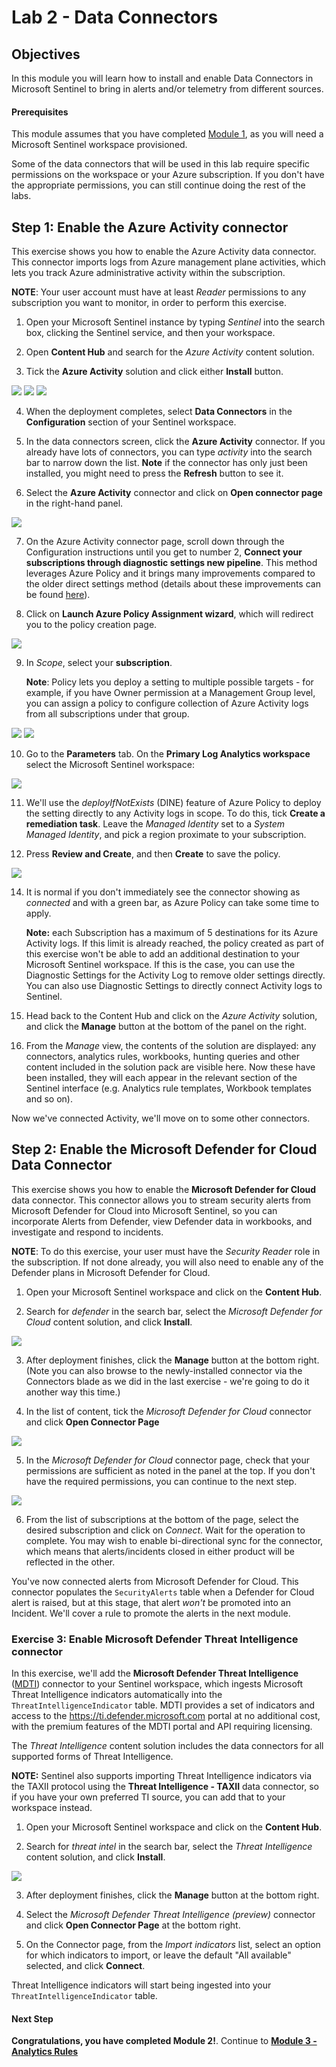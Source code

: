 # Lab 2 - Data Connectors

## Objectives

In this module you will learn how to install and enable Data Connectors in Microsoft Sentinel to bring in alerts and/or telemetry from different sources.

#### Prerequisites

This module assumes that you have completed [Module 1](Lab-1-Setting-up-the-environment.md), as you will need a Microsoft Sentinel workspace provisioned.

Some of the data connectors that will be used in this lab require specific permissions on the workspace or your Azure subscription. If you don't have the appropriate permissions, you can still continue doing the rest of the labs.



## Step 1: Enable the Azure Activity connector

This exercise shows you how to enable the Azure Activity data connector. This connector imports logs from Azure management plane activities, which lets you track Azure administrative activity within the subscription.

**NOTE**: Your user account must have at least *Reader* permissions to any subscription you want to monitor, in order to perform this exercise.

1. Open your Microsoft Sentinel instance by typing *Sentinel* into the search box, clicking the Sentinel service, and then your workspace.

2. Open **Content Hub** and search for the *Azure Activity* content solution.

3. Tick the **Azure Activity** solution and click either **Install** button.

![](/images/79File.jpg)
![](/images/78File.jpg)
![](/images/77File.jpg)

4. When the deployment completes, select **Data Connectors** in the **Configuration** section of your Sentinel workspace.

5. In the data connectors screen, click the **Azure Activity** connector. If you already have lots of connectors, you can type *activity* into the search bar to narrow down the list. **Note** if the connector has only just been installed, you might need to press the **Refresh** button to see it.
   
6. Select the **Azure Activity** connector and click on **Open connector page** in the right-hand panel.

![](/images/76File.jpg)

7. On the Azure Activity connector page, scroll down through the Configuration instructions until you get to number 2, **Connect your subscriptions through diagnostic settings new pipeline**. This method leverages Azure Policy and it brings many improvements compared to the older direct settings method (details about these improvements can be found [here](https://techcommunity.microsoft.com/t5/azure-sentinel/moving-azure-activity-connector-to-an-improved-method/ba-p/2479552)).

8. Click on **Launch Azure Policy Assignment wizard**, which will redirect you to the policy creation page.

![](/images/75File.jpg)

9. In *Scope*, select your **subscription**.

    **Note**: Policy lets you deploy a setting to multiple possible targets - for example, if you have Owner permission at a Management Group level, you can assign a policy to configure collection of Azure Activity logs from all subscriptions under that group.

![](/images/74File.jpg)
![](/images/73File.jpg)

10. Go to the **Parameters** tab. On the **Primary Log Analytics workspace** select the Microsoft Sentinel workspace:

![](/images/72File.jpg)

11. We'll use the *deployIfNotExists* (DINE) feature of Azure Policy to deploy the setting directly to any Activity logs in scope.
    To do this, tick **Create a remediation task**. 
    Leave the *Managed Identity* set to a *System Managed Identity*, and pick a region proximate to your subscription. 


12. Press **Review and Create**, and then **Create** to save the policy.

![](/images/71File.jpg)

14. It is normal if you don't immediately see the connector showing as *connected* and with a green bar, as Azure Policy can take some time to apply.

    **Note:** each Subscription has a maximum of 5 destinations for its Azure Activity logs. If this limit is already reached, the policy created as part of this exercise won't be able to add an additional destination to your Microsoft Sentinel workspace. If this is the case, you can use the Diagnostic Settings for the Activity Log to remove older settings directly. You can also use Diagnostic Settings to directly connect Activity logs to Sentinel.

15. Head back to the Content Hub and click on the *Azure Activity* solution, and click the **Manage** button at the bottom of the panel on the right. 

    
16. From the *Manage* view, the contents of the solution are displayed: any connectors, analytics rules, workbooks, hunting queries and other content included in the solution pack are visible here. Now these have been installed, they will each appear in the relevant section of the Sentinel interface (e.g. Analytics rule templates, Workbook templates and so on).


Now we've connected Activity, we'll move on to some other connectors.


## Step 2: Enable the Microsoft Defender for Cloud Data Connector

This exercise shows you how to enable the **Microsoft Defender for Cloud** data connector. This connector allows you to stream security alerts from Microsoft Defender for Cloud into Microsoft Sentinel, so you can incorporate Alerts from Defender, view Defender data in workbooks, and investigate and respond to incidents.

**NOTE**: To do this exercise, your user must have the *Security Reader* role in the subscription. If not done already, you will also need to enable any of the Defender plans in Microsoft Defender for Cloud.

1. Open your Microsoft Sentinel workspace and click on the **Content Hub**.

2. Search for *defender* in the search bar, select the *Microsoft Defender for Cloud* content solution, and click **Install**.

![](/images/70File.jpg)

3. After deployment finishes, click the **Manage** button at the bottom right. (Note you can also browse to the newly-installed connector via the Connectors blade as we did in the last exercise - we're going to do it another way this time.)

4. In the list of content, tick the *Microsoft Defender for Cloud* connector and click **Open Connector Page**

![](/images/69File.jpg)

5. In the *Microsoft Defender for Cloud* connector page, check that your permissions are sufficient as noted in the panel at the top. If you don't have the required permissions, you can continue to the next step.

![](/images/68File.jpg)

6. From the list of subscriptions at the bottom of the page, select the desired subscription and click on *Connect*. Wait for the operation to complete. You may wish to enable bi-directional sync for the connector, which means that alerts/incidents closed in either product will be reflected in the other.

You've now connected alerts from Microsoft Defender for Cloud. This connector populates the `SecurityAlerts` table when a Defender for Cloud alert is raised, but at this stage, that alert *won't* be promoted into an Incident. We'll cover a rule to promote the alerts in the next module.

### Exercise 3: Enable Microsoft Defender Threat Intelligence connector

In this exercise, we'll add the **Microsoft Defender Threat Intelligence** ([MDTI](https://learn.microsoft.com/en-us/defender/threat-intelligence/what-is-microsoft-defender-threat-intelligence-defender-ti)) connector to your Sentinel workspace, which ingests Microsoft Threat Intelligence indicators automatically into the `ThreatIntelligenceIndicator` table. MDTI provides a set of indicators and access to the https://ti.defender.microsoft.com portal at no additional cost, with the premium features of the MDTI portal and API requiring licensing.

The *Threat Intelligence* content solution includes the data connectors for all supported forms of Threat Intelligence.

**NOTE:** Sentinel also supports importing Threat Intelligence indicators via the TAXII protocol using the **Threat Intelligence - TAXII** data connector, so if you have your own preferred TI source, you can add that to your workspace instead.

1. Open your Microsoft Sentinel workspace and click on the **Content Hub**.

2. Search for *threat intel* in the search bar, select the *Threat Intelligence* content solution, and click **Install**.

![](/images/67File.jpg)

3. After deployment finishes, click the **Manage** button at the bottom right.


4. Select the *Microsoft Defender Threat Intelligence (preview)* connector and click **Open Connector Page** at the bottom right.


5. On the Connector page, from the *Import indicators* list, select an option for which indicators to import, or leave the default "All available" selected, and click **Connect**.


Threat Intelligence indicators will start being ingested into your `ThreatIntelligenceIndicator` table.


#### Next Step

**Congratulations, you have completed Module 2!**. Continue to **[Module 3 - Analytics Rules](./Lab-3-Analytics-Rules.md)**

